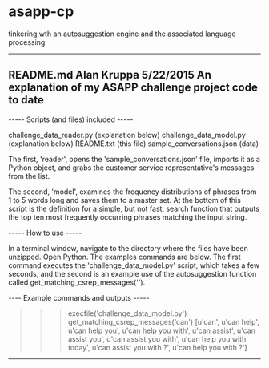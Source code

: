 # asapp-cp
tinkering wth an autosuggestion engine and the associated language processing

------------------------------------------------------------------------------
README.md
Alan Kruppa
5/22/2015
An explanation of my ASAPP challenge project code to date
------------------------------------------------------------------------------

----- Scripts (and files) included -----

challenge_data_reader.py (explanation below)
challenge_data_model.py (explanation below)
README.txt (this file)
sample_conversations.json (data)

The first, 'reader', opens the 'sample_conversations.json' file, imports 
it as a Python object, and grabs the customer service representative's
messages from the list. 

The second, 'model', examines the frequency distributions of phrases from 1 
to 5 words long and saves them to a master set. At the bottom of this script
is the definition for a simple, but not fast, search function that outputs
the top ten most frequently occurring phrases matching the input string.

----- How to use -----

In a terminal window, navigate to the directory where the files have been 
unzipped. Open Python. The examples commands are below. The first command
executes the 'challenge_data_model.py' script, which takes a few seconds,
and the second is an example use of the autosuggestion function called get_matching_csrep_messages(''). 

---- Example commands and outputs -----

>>> execfile('challenge_data_model.py')
>>> get_matching_csrep_messages('can')
[u'can', u'can help', u'can help you', u'can help you with', u'can assist', u'can assist you', u'can assist you with', u'can help you with today', u'can assist you with ?', u'can help you with ?']

******************************************************************************
